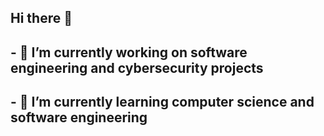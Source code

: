 ## Hi there 👋
## - 🔭 I’m currently working on software engineering and cybersecurity projects
## - 🌱 I’m currently learning computer science and software engineering

